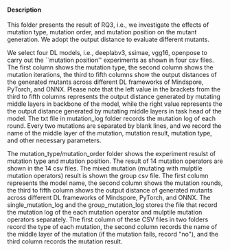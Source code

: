 #### Description ####

This folder presents the result of RQ3, i.e., we investigate the effects of mutation type, mutation order, and mutation position on the mutant generation. We adopt the output distance to evaluate different mutants.

We select four DL models, i.e., deeplabv3, ssimae, vgg16, openpose to carry out the ``mutation position'' experiments as shown in four csv files. The first column shows the mutation type, the second column shows the mutation iterations, the third to fifth columns show the output distances of the generated mutants across different DL frameworks of Mindspore, PyTorch, and ONNX. Please note that the left value in the brackets from the third to fifth columns represents the output distance generated by mutating middle layers in backbone of the model, while the right value represents the the output distance generated by mutating middle layers in task head of the model. The txt file in mutation_log folder records the mutation log of each round. Every two mutations are separated by blank lines, and we record the name of the middle layer of the mutation, mutation result, mutation type, and other necessary parameters.

The mutation_type/mutation_order folder shows the experiment resulst of mutation type and mutation position. The result of 14 mutation operators are shown in the 14 csv files. The mixed mutation (mutating with mulptile mutation operators) result is shown the group csv file. The first column represents the model name, the second column shows the mutation rounds, the third to fifth column shows the output distance of generated mutants across different DL frameworks of Mindspore, PyTorch, and ONNX. The single_mutation_log and the group_mutation_log stores the file that record the mutation log of the each mutation operator and mulptile mutation operators separately. The first column of these CSV files in two folders record the type of each mutation, the second column records the name of the middle layer of the mutation (if the mutation fails, record "no"), and the third column records the mutation result.



